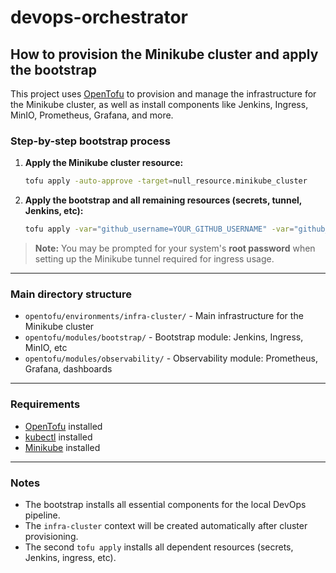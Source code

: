 # devops-orchestrator

## How to provision the Minikube cluster and apply the bootstrap

This project uses [OpenTofu](https://opentofu.org/) to provision and manage the infrastructure for the Minikube cluster, as well as install components like Jenkins, Ingress, MinIO, Prometheus, Grafana, and more.

### Step-by-step bootstrap process

1. **Apply the Minikube cluster resource:**
   ```bash
   tofu apply -auto-approve -target=null_resource.minikube_cluster
   ```

2. **Apply the bootstrap and all remaining resources (secrets, tunnel, Jenkins, etc):**
   ```bash
   tofu apply -var="github_username=YOUR_GITHUB_USERNAME" -var="github_token=YOUR_GITHUB_TOKEN" -auto-approve
   ```

> **Note:** You may be prompted for your system's **root password** when setting up the Minikube tunnel required for ingress usage.

---

### Main directory structure

- `opentofu/environments/infra-cluster/` - Main infrastructure for the Minikube cluster
- `opentofu/modules/bootstrap/` - Bootstrap module: Jenkins, Ingress, MinIO, etc
- `opentofu/modules/observability/` - Observability module: Prometheus, Grafana, dashboards

---

### Requirements

- [OpenTofu](https://opentofu.org/) installed
- [kubectl](https://kubernetes.io/docs/tasks/tools/) installed
- [Minikube](https://minikube.sigs.k8s.io/docs/) installed

---

### Notes

- The bootstrap installs all essential components for the local DevOps pipeline.
- The `infra-cluster` context will be created automatically after cluster provisioning.
- The second `tofu apply` installs all dependent resources (secrets, Jenkins, ingress, etc).